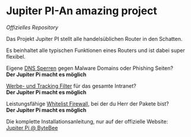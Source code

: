 # Jupiter PI-An amazing project
*Offizielles Repository*

Das Projekt Jupiter PI stellt alle handelsüblichen Router in den Schatten. 

Es beinhaltet alle typischen Funktionen eines Routers und ist dabei super flexibel.

Eigene [DNS Sperren](https://www.bytebee.de/raspberry-dns-server/) gegen Malware Domains oder Phishing Seiten?<br/>
**Der Jupiter Pi macht es möglich**


[Werbe- und Tracking Filter](https://www.bytebee.de/raspberry-proxy-server/) für das gesamte Intranet?<br/>
**Der Jupiter Pi macht es möglich**


Leistungsfähige [Whitelist Firewall](https://www.bytebee.de/raspberry-firewall/), bei der du Herr der Pakete bist?<br/>
**Der Jupiter Pi macht es möglich**


Die komplette Installationsanleitung, nur auf der offizielle Website:<br/>
[Jupiter Pi @ ByteBee](https://www.bytebee.de/raspberry-router/)

